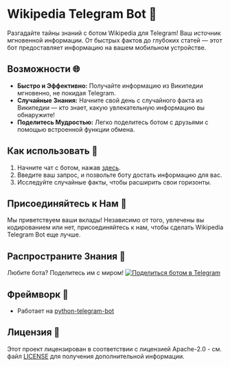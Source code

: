 # Wikipedia Telegram Bot 🤖
Разгадайте тайны знаний с ботом Wikipedia для Telegram! Ваш источник мгновенной информации. От быстрых фактов до глубоких статей — этот бот предоставляет информацию на вашем мобильном устройстве.

## Возможности 🌐
- **Быстро и Эффективно:** Получайте информацию из Википедии мгновенно, не покидая Telegram.
- **Случайные Знания:** Начните свой день с случайного факта из Википедии — кто знает, какую увлекательную информацию вы обнаружите!
- **Поделитесь Мудростью:** Легко поделитесь ботом с друзьями с помощью встроенной функции обмена.

## Как использовать 🚀
1. Начните чат с ботом, нажав [здесь](https://t.me/Wikipedia_UA_Bot).
2. Введите ваш запрос, и позвольте боту достать информацию для вас.
3. Исследуйте случайные факты, чтобы расширить свои горизонты.

## Присоединяйтесь к Нам 🤝
Мы приветствуем ваши вклады! Независимо от того, увлечены вы кодированием или нет, присоединяйтесь к нам, чтобы сделать Wikipedia Telegram Bot еще лучше.

## Распространите Знания 📢
Любите бота? Поделитесь им с миром! [![Поделиться ботом в Telegram](https://img.shields.io/badge/поделиться%20на-Telegram-blue)](https://t.me/share/url?url=https://t.me/Wikipedia_UA_Bot)

## Фреймворк 🙌
- Работает на [python-telegram-bot](https://github.com/python-telegram-bot/python-telegram-bot)

## Лицензия 📄
Этот проект лицензирован в соответствии с лицензией Apache-2.0 - см. файл [LICENSE](LICENSE) для получения дополнительной информации.
